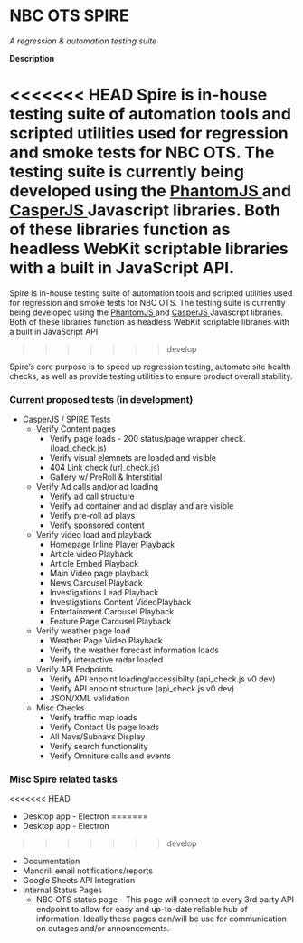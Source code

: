 # NBC OTS SPIRE
*A regression & automation testing suite*

**Description**

<<<<<<< HEAD
Spire is in-house testing suite of automation tools and scripted utilities used for regression and smoke tests for NBC OTS. The testing suite is currently being developed using the [ PhantomJS ](http://phantomjs.org/) and [ CasperJS ](http://casperjs.org/) Javascript libraries. Both of these libraries function as headless WebKit scriptable libraries with a built in JavaScript API.
=======
Spire is in-house testing suite of automation tools and scripted utilities used for regression and smoke tests for NBC OTS. The testing suite is currently being developed using the [ PhantomJS ](http://phantomjs.org/) and [ CasperJS ](http://casperjs.org/) Javascript libraries. Both of these libraries function as headless WebKit scriptable libraries with a built in JavaScript API. 
>>>>>>> develop

Spire’s core purpose is to speed up regression testing, automate site health checks, as well as provide testing utilities to ensure product overall stability.


### Current proposed tests (in development) ###
*	CasperJS / SPIRE Tests
	+ Verify Content pages
		*	Verify page loads - 200 status/page wrapper check.(load_check.js) 
		*	Verify visual elemnets are loaded and visible
		*	404 Link check (url_check.js)
		*	Gallery w/ PreRoll & Interstitial
	+ Verify Ad calls and/or ad loading
		*	Verify ad call structure
		*	Verify ad container and ad display and are visible
		*	Verify pre-roll ad plays
		*	Verify sponsored content
	+ Verify video load and playback
		*	Homepage Inline Player Playback
		*	Article video Playback
		*	Article Embed Playback
		*	Main Video page playback
		*	News Carousel Playback
		*	Investigations Lead Playback
		*	Investigations Content VideoPlayback
		*	Entertainment Carousel Playback
		*	Feature Page Carousel Playback
	+ Verify weather page load
		*	Weather Page Video Playback
		*	Verify the weather forecast information loads
		*	Verify interactive radar loaded
	+ Verify API Endpoints
		*	Verify API enpoint loading/accessibilty (api_check.js v0 dev)
		*	Verify API enpoint structure (api_check.js v0 dev)
		*	JSON/XML validation
	+ Misc Checks
		*	Verify traffic map loads
		*	Verify Contact Us page loads
		*	All Navs/Subnavs Display
		*	Verify search functionality
		*	Verify Omniture calls and events


### Misc Spire related tasks ###
<<<<<<< HEAD
+ Desktop app - Electron 
=======
+ Desktop app - Electron
>>>>>>> develop
+ Documentation
+ Mandrill email notifications/reports
+ Google Sheets API Integration
+ Internal Status Pages
	*	NBC OTS status page - This page will connect to every 3rd party API endpoint to allow for easy and up-to-date reliable hub of information. Ideally these pages can/will be use for communication on outages and/or announcements.